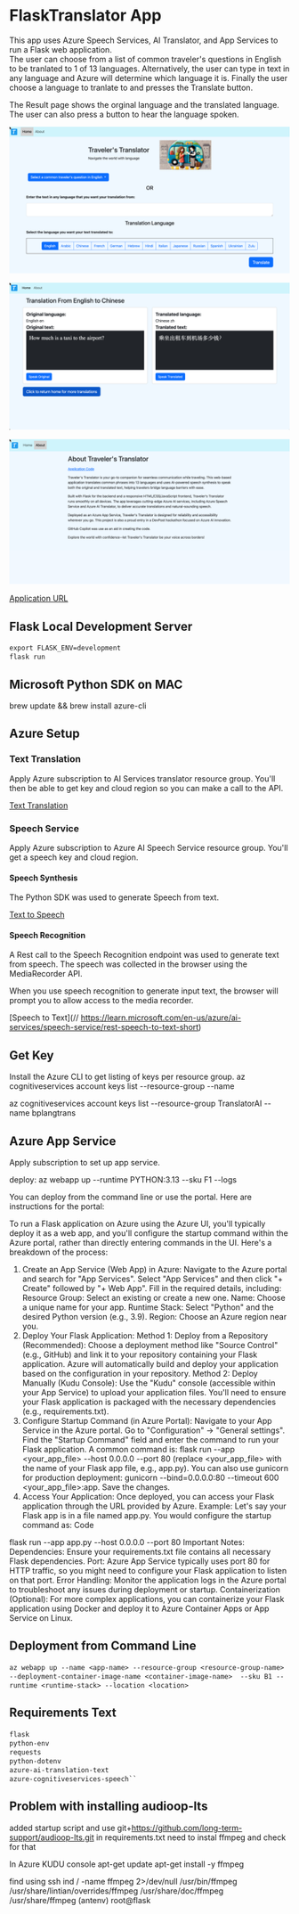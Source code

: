 # FlaskTranslator App

This app uses Azure Speech Services, AI Translator, and App Services to run
a Flask web application.  
The user can choose from a list of common traveler's questions in English to be tranlated to 1 of 13 languages.  Alternatively, the user can type in text
in any language and Azure will determine which language it is.  Finally the 
user choose a language to tranlate to and presses the Translate button.

The Result page shows the orginal language and the translated language. The user
can also press a button to hear the language spoken.

![Home Page](./static/images/doc/home.png)  

![Result Page](./static/images/doc/result.png)  

![About Page](./static/images/doc/about.png)



[Application URL](https://flasktranslatorapp-bvepdbcvgmh7ffek.westus2-01.azurewebsites.net)

## Flask Local Development Server
```commandline
export FLASK_ENV=development
flask run
```

## Microsoft Python SDK on MAC
brew update && brew install azure-cli

## Azure Setup

### Text Translation

Apply Azure subscription to AI Services translator resource group.  You'll then be able to 
get key and cloud region so you can make a call to the API. 

[Text Translation](https://learn.microsoft.com/en-us/azure/ai-services/translator/text-translation/overview)

### Speech Service
Apply Azure subscription to Azure AI Speech Service resource group. You'll get a speech key and cloud region. 

#### Speech Synthesis 

The Python SDK was used to generate Speech from text.

[Text to Speech](https://learn.microsoft.com/en-us/azure/ai-services/speech-service/index-text-to-speech) 

#### Speech Recognition

A Rest call to the Speech Recognition endpoint was used to generate text from speech.
The speech was collected in the browser using the MediaRecorder API.

When you use speech recognition to generate input text, the browser will prompt you to allow access to the media recorder.

[Speech to Text](// https://learn.microsoft.com/en-us/azure/ai-services/speech-service/rest-speech-to-text-short)


## Get Key  

Install the Azure CLI to get listing of keys per resource group.
az cognitiveservices account keys list --resource-group <your-resource-group-name> --name <your-resource-name>

az cognitiveservices account keys list --resource-group TranslatorAI --name bplangtrans

## Azure App Service

Apply subscription to set up app service.

deploy: az webapp up --runtime PYTHON:3.13 --sku F1 --logs

You can deploy from the command line or use the portal.  Here are instructions for the portal:

To run a Flask application on Azure using the Azure UI, you'll typically deploy it as a web app, and you'll configure the startup command within the Azure portal, rather than directly entering commands in the UI. 
Here's a breakdown of the process:
1. Create an App Service (Web App) in Azure:
Navigate to the Azure portal and search for "App Services".
Select "App Services" and then click "+ Create" followed by "+ Web App".
Fill in the required details, including:
Resource Group: Select an existing or create a new one.
Name: Choose a unique name for your app.
Runtime Stack: Select "Python" and the desired Python version (e.g., 3.9).
Region: Choose an Azure region near you. 
2. Deploy Your Flask Application:
Method 1: Deploy from a Repository (Recommended):
Choose a deployment method like "Source Control" (e.g., GitHub) and link it to your repository containing your Flask application. 
Azure will automatically build and deploy your application based on the configuration in your repository. 
Method 2: Deploy Manually (Kudu Console):
Use the "Kudu" console (accessible within your App Service) to upload your application files. 
You'll need to ensure your Flask application is packaged with the necessary dependencies (e.g., requirements.txt). 
3. Configure Startup Command (in Azure Portal):
Navigate to your App Service in the Azure portal. 
Go to "Configuration" -> "General settings". 
Find the "Startup Command" field and enter the command to run your Flask application. 
A common command is: flask run --app <your_app_file> --host 0.0.0.0 --port 80 (replace <your_app_file> with the name of your Flask app file, e.g., app.py). 
You can also use gunicorn for production deployment: gunicorn --bind=0.0.0.0:80 --timeout 600 <your_app_file>:app. 
Save the changes. 
4. Access Your Application:
Once deployed, you can access your Flask application through the URL provided by Azure. 
Example:
Let's say your Flask app is in a file named app.py. You would configure the startup command as:
Code

flask run --app app.py --host 0.0.0.0 --port 80
Important Notes:
Dependencies:
Ensure your requirements.txt file contains all necessary Flask dependencies. 
Port:
Azure App Service typically uses port 80 for HTTP traffic, so you might need to configure your Flask application to listen on that port. 
Error Handling:
Monitor the application logs in the Azure portal to troubleshoot any issues during deployment or startup. 
Containerization (Optional):
For more complex applications, you can containerize your Flask application using Docker and deploy it to Azure Container Apps or App Service on Linux. 

## Deployment from Command Line
    az webapp up --name <app-name> --resource-group <resource-group-name> --deployment-container-image-name <container-image-name>  --sku B1 --runtime <runtime-stack> --location <location> 

## Requirements Text

```
flask
python-env
requests
python-dotenv
azure-ai-translation-text
azure-cognitiveservices-speech``
```
## Problem with installing audioop-lts
added startup script
and use 
git+https://github.com/long-term-support/audioop-lts.git
in requirements.txt
need to instal ffmpeg and check for that

In Azure KUDU console
apt-get update
apt-get install -y ffmpeg

find using ssh
ind / -name ffmpeg 2>/dev/null
/usr/bin/ffmpeg
/usr/share/lintian/overrides/ffmpeg
/usr/share/doc/ffmpeg
/usr/share/ffmpeg
(antenv) root@flask
